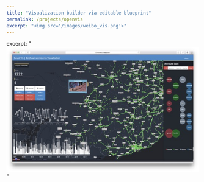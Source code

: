 ```yaml
---
title: "Visualization builder via editable blueprint"
permalink: /projects/openvis
excerpt: "<img src='/images/weibo_vis.png'>"
---
```


excerpt: "<img src='/images/weibo_vis.png'>"